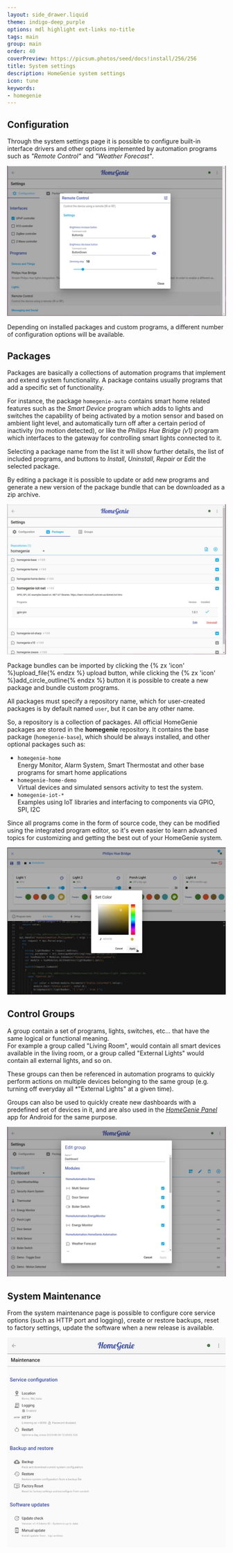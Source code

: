 ```yaml
---
layout: side_drawer.liquid
theme: indigo-deep_purple
options: mdl highlight ext-links no-title
tags: main
group: main
order: 40
coverPreview: https://picsum.photos/seed/docs!install/256/256
title: System settings
description: HomeGenie system settings
icon: tune
keywords:
- homegenie
---
```


## Configuration

Through the system settings page it is possible to configure built-in interface
drivers and other options implemented by automation programs such as
*"Remote Control"* and *"Weather Forecast"*.

<div class="media-container">
    <img src="images/configure_system_02.jpg">
</div>

Depending on installed packages and custom programs, a different number of configuration
options will be available.


## Packages

Packages are basically a collections of automation programs that implement and extend
system functionality. A package contains usually programs that add a specific set of
functionality.

For instance, the package `homegenie-auto` contains smart home related
features such as the *Smart Device* program which adds to lights and switches the
capability of being activated by a motion sensor and based on ambient light level,
and automatically turn off after a certain period of inactivity (no motion detected),
or like the *Philips Hue Bridge (v1)* program which interfaces to the gateway for
controlling smart lights connected to it.


Selecting a package name from the list it will show further details, the list of
included programs, and buttons to *Install*, *Uninstall*, *Repair* or *Edit* the
selected package.


By editing a package it is possible to update or add new programs and generate a new
version of the package bundle that can be downloaded as a zip archive.



<div class="media-container">
    <img src="images/package_manager_02.jpg">
</div>



Package bundles can be imported by clicking the {% zx 'icon' %}upload_file{% endzx %}
upload button, while clicking the {% zx 'icon' %}add_circle_outline{% endzx %} button
it is possible to create a new package and bundle custom programs.


All packages must specify a repository name, which for user-created packages is by
default named `user`, but it can be any other name.

So, a repository is a collection of packages. All official HomeGenie packages are stored
in the **homegenie** repository.
It contains the base package (`homegenie-base`), which should be always installed,
and other optional packages such as:

- `homegenie-home`  
  Energy Monitor, Alarm System, Smart Thermostat and other base programs for smart home applications
- `homegenie-home-demo`  
  Virtual devices and simulated sensors activity to test the system.
- `homegenie-iot-*`  
  Examples using IoT libraries and interfacing to components via GPIO, SPI, I2C



Since all programs come in the form of source code, they can be modified using the integrated
program editor, so it's even easier to learn advanced topics for customizing and getting the
best out of your HomeGenie system.


<div class="media-container">
    <img src="images/programs_editor_03.jpg">
</div>




## Control Groups
 
A group contain a set of programs, lights, switches, etc... that have the same logical
or functional meaning.  
For example a group called "Living Room", would contain all smart devices available in the
living room, or a group called "External Lights" would contain all external lights, and so on.

These groups can then be referenced in automation programs to quickly perform actions on multiple
devices belonging to the same group (e.g. turning off everyday all *"External Lights" at a
given time). 

Groups can also be used to quickly create new dashboards with a predefined set of devices in it,
and are also used in the *[HomeGenie Panel](../panel)* app for Android for the same purpose.


<div class="media-container">
    <img src="images/control_groups_02.jpg">
</div>


## System Maintenance

From the system maintenance page is possible to configure core service options (such as HTTP port
and logging), create or restore backups, reset to factory settings, update the software when
a new release is available.

<div class="media-container">
    <img src="images/system_maintenance_02.jpg">
</div>
